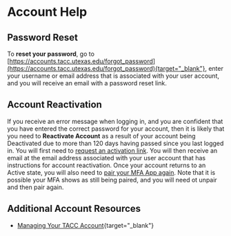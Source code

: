 # Account Help

## Password Reset

To **reset your password**, go to [https://accounts.tacc.utexas.edu/forgot_password](https://accounts.tacc.utexas.edu/forgot_password){target="_blank"}, enter your username or email address that is associated with your user account, and you will receive an email with a password reset link. 

## Account Reactivation

If you receive an error message when logging in, and you are confident that you have entered the correct password for your account, then it is likely that you need to **Reactivate Account** as a result of your account being Deactivated due to more than 120 days having passed since you last logged in. You will first need to [request an activation link](https://accounts.tacc.utexas.edu/activate). You will then receive an email at the email address associated with your user account that has instructions for account reactivation. Once your account returns to an Active state, you will also need to [pair your MFA App again](https://tacc.utexas.edu/portal/account). Note that it is possible your MFA shows as still being paired, and you will need ot unpair and then pair again. 

## Additional Account Resources

- [Managing Your TACC Account](https://docs.tacc.utexas.edu/basics/accounts/){target="_blank"}
